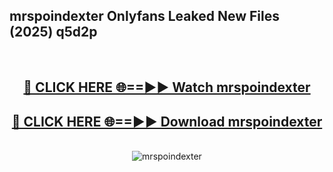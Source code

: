 <h2>mrspoindexter Onlyfans Leaked New Files (2025) q5d2p</h2>
<br>
<div align="center">
<h2><a href="https://mediafiles.top/mrspoindexter&ref=git" rel="nofollow">🔴 CLICK HERE 🌐==►► Watch mrspoindexter</a></h2>
<h2><a href="https://mediafiles.top/mrspoindexter&ref=git" rel="nofollow">🔴 CLICK HERE 🌐==►► Download mrspoindexter</a></h2>
<br>
<a href="https://mediafiles.top/mrspoindexter&ref=git" rel="nofollow" data-target="animated-image.originalLink"><img src="https://i.ibb.co.com/xMMVF88/686577567.gif" alt="mrspoindexter" style="max-width: 100%; display: inline-block;" data-target="animated-image.originalImage"></a>
</div>
<br>
<br>